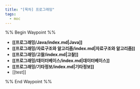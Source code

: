 ```yaml
---
title: "[목차] 프로그래밍"
tags:
  - moc
---
```

%% Begin Waypoint %%
- **[[프로그래밍/Java/index.md|Java]]**
- **[[프로그래밍/자료구조와 알고리즘/index.md|자료구조와 알고리즘]]**
- **[[프로그래밍/고찰/index.md|고찰]]**
- **[[프로그래밍/데이터베이스/index.md|데이터베이스]]**
- **[[프로그래밍/기타정보/index.md|기타정보]]**
- [[test]]

%% End Waypoint %%